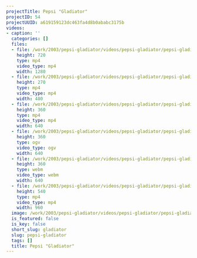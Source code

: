 ```yaml
---
projectTitle: Pepsi "Gladiator"
projectID: 54
projectUUID: a619159123dc463fa4d8b0ababc3175b
videos:
- caption: ''
  categories: []
  files:
  - file: /work/2003/pepsi-gladiator/videos/pepsi-gladiator/pepsi-gladiator-1280x720.mp4
    height: 720
    type: mp4
    video_type: mp4
    width: 1280
  - file: /work/2003/pepsi-gladiator/videos/pepsi-gladiator/pepsi-gladiator-480x270.mp4
    height: 270
    type: mp4
    video_type: mp4
    width: 480
  - file: /work/2003/pepsi-gladiator/videos/pepsi-gladiator/pepsi-gladiator-640x360.mp4
    height: 360
    type: mp4
    video_type: mp4
    width: 640
  - file: /work/2003/pepsi-gladiator/videos/pepsi-gladiator/pepsi-gladiator-640x360.ogv
    height: 360
    type: ogv
    video_type: ogv
    width: 640
  - file: /work/2003/pepsi-gladiator/videos/pepsi-gladiator/pepsi-gladiator-640x360.webm
    height: 360
    type: webm
    video_type: webm
    width: 640
  - file: /work/2003/pepsi-gladiator/videos/pepsi-gladiator/pepsi-gladiator-960x540.mp4
    height: 540
    type: mp4
    video_type: mp4
    width: 960
  image: /work/2003/pepsi-gladiator/videos/pepsi-gladiator/pepsi-gladiator.04.jpg
  is_featured: false
  is_key: false
  short_slug: gladiator
  slug: pepsi-gladiator
  tags: []
  title: Pepsi "Gladiator"
---
```

